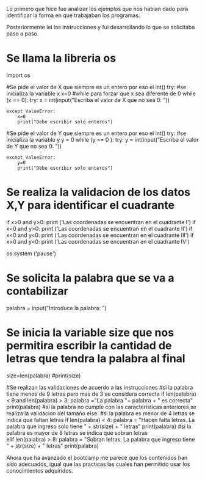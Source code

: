 Lo primero que hice fue analizar los ejemplos que nos habian dado para identificar la forma en que trabajaban los programas.

Posteriormente lei las instrucciones y fui desarrollando lo que se solicitaba paso a paso.
# Se llama la libreria os
import os

#Se pide el valor de X que siempre es un entero por eso el int() try: 
#se inicializa la variable x
x=0
#while para forzar que x sea diferente de 0
while (x == 0):
    try:
        x = int(input("Escriba el valor de X que no sea 0: "))
        
    except ValueError:
        x=0
        print("Debe escribir solo enteros")
    
#Se pide el valor de Y que siempre es un entero por eso el int() try: 
#se inicializa la variable y
y = 0
while (y == 0 ):
    try:
        y = int(input("Escriba el valor de Y que no sea 0: "))
        
    except ValueError:
        y=0
        print("Debe escribir solo enteros")
        
        
# Se realiza la validacion de los datos X,Y para identificar el cuadrante
if x>0 and y>0:
    print ('Las coordenadas se encuentran en el cuadrante I')
if x<0 and y>0:
    print ('Las coordenadas se encuentran en el cuadrante II')
if x<0 and y<0:
    print ('Las coordenadas se encuentran en el cuadrante III')
if x>0 and y<0:
    print ('Las coordenadas se encuentran en el cuadrante IV')

os.system ('pause')

# Se solicita la palabra que se va a contabilizar
palabra = input("Introduce la palabra: ")

# Se inicia la variable size que nos permitira escribir la cantidad de letras que tendra la palabra al final
size=len(palabra)
#print(size)

#Se realizan las validaciones de acuerdo a las instrucciones
#si la palabra tiene menos de 9 letras pero mas de 3 se considera correcta 
if len(palabra) < 9 and len(palabra) > 3:
    palabra ="La palabra "+ palabra + " es correcta" 
    print(palabra)
#si la palabra no cumple con las caracteristicas anteriores se realiza la validacion del tamaño
else:
    #si la palabra es menor de 4 letras se indica que faltan letras
    if len(palabra) < 4:
        palabra = "Hacen falta letras. La palabra que ingreso solo tiene " + str(size) + " letras"
        print(palabra)
    #si la palabra es mayor de 8 letras se indica que sobran letras    
    elif len(palabra) > 8:
        palabra = "Sobran letras. La palabra que ingreso tiene " + str(size) + " letras"
        print(palabra)


Ahora que ha avanzado el bootcamp me parece que los contenidos han sido adecuados, igual que las practicas las cuales han permitido usar los conocimientos adquiridos.